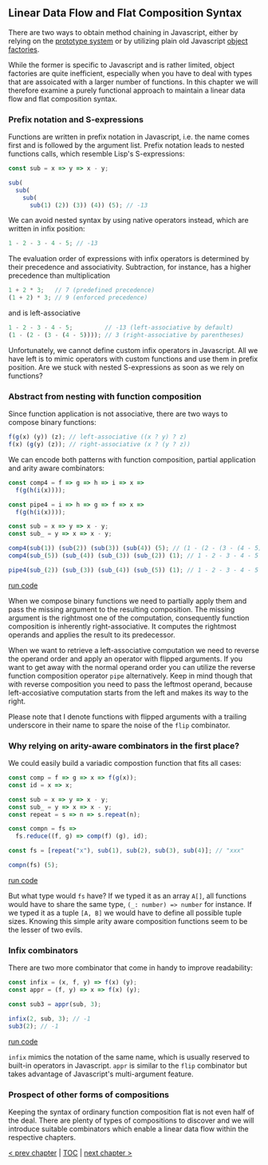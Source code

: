 ## Linear Data Flow and Flat Composition Syntax

There are two ways to obtain method chaining in Javascript, either by relying on the [prototype system](https://repl.it/repls/CheapTurquoiseUnit) or by utilizing plain old Javascript [object factories](https://repl.it/repls/RegalTriflingFactor).

While the former is specific to Javascript and is rather limited, object factories are quite inefficient, especially when you have to deal with types that are assoicated with a larger number of functions. In this chapter we will therefore examine a purely functional approach to maintain a linear data flow and flat composition syntax.

### Prefix notation and S-expressions

Functions are written in prefix notation in Javascript, i.e. the name comes first and is followed by the argument list. Prefix notation leads to nested functions calls, which resemble Lisp's S-expressions:

```Javascript
const sub = x => y => x - y;

sub(
  sub(
    sub(
      sub(1) (2)) (3)) (4)) (5); // -13
```
We can avoid nested syntax by using native operators instead, which are written in infix position:

```Javascript
1 - 2 - 3 - 4 - 5; // -13
```
The evaluation order of expressions with infix operators is determined by their precedence and associativity. Subtraction, for instance, has a higher precedence than multiplication

```Javascript
1 + 2 * 3;   // 7 (predefined precedence)
(1 + 2) * 3; // 9 (enforced precedence)
```
and is left-associative

```Javascript
1 - 2 - 3 - 4 - 5;         // -13 (left-associative by default)
(1 - (2 - (3 - (4 - 5)))); // 3 (right-associative by parentheses)
```
Unfortunately, we cannot define custom infix operators in Javascript. All we have left is to mimic operators with custom functions and use them in prefix position. Are we stuck with nested S-expressions as soon as we rely on functions?

### Abstract from nesting with function composition

Since function application is not associative, there are two ways to compose binary functions:

```javascript
f(g(x) (y)) (z); // left-associative ((x ? y) ? z)
f(x) (g(y) (z)); // right-associative (x ? (y ? z))
```
We can encode both patterns with function composition, partial application and arity aware combinators:

```javascript
const comp4 = f => g => h => i => x =>
  f(g(h(i(x))));

const pipe4 = i => h => g => f => x =>
  f(g(h(i(x))));

const sub = x => y => x - y;
const sub_ = y => x => x - y;

comp4(sub(1)) (sub(2)) (sub(3)) (sub(4)) (5); // (1 - (2 - (3 - (4 - 5))))
comp4(sub_(5)) (sub_(4)) (sub_(3)) (sub_(2)) (1); // 1 - 2 - 3 - 4 - 5

pipe4(sub_(2)) (sub_(3)) (sub_(4)) (sub_(5)) (1); // 1 - 2 - 3 - 4 - 5
```
[run code](https://repl.it/repls/CapitalSociableUser)

When we compose binary functions we need to partially apply them and pass the missing argument to the resulting composition. The missing argument is the rightmost one of the computation, consequently function composition is inherently right-associative. It computes the rightmost operands and applies the result to its predecessor.

When we want to retrieve a left-associative computation we need to reverse the operand order and apply an operator with flipped arguments. If you want to get away with the normal operand order you can utilize the reverse function composition operator `pipe` alternatively. Keep in mind though that with reverse composition you need to pass the leftmost operand, because left-accosiative computation starts from the left and makes its way to the right.

Please note that I denote functions with flipped arguments with a trailing underscore in their name to spare the noise of the `flip` combinator.

### Why relying on arity-aware combinators in the first place?

We could easily build a variadic compostion function that fits all cases:

```javascript
const comp = f => g => x => f(g(x));
const id = x => x;

const sub = x => y => x - y;
const sub_ = y => x => x - y;
const repeat = s => n => s.repeat(n);

const compn = fs =>
  fs.reduce((f, g) => comp(f) (g), id);

const fs = [repeat("x"), sub(1), sub(2), sub(3), sub(4)]; // "xxx"

compn(fs) (5);
```
[run code](https://repl.it/repls/HurtfulSandybrownWorkspace)

But what type would `fs` have? If we typed it as an array `A[]`, all functions would have to share the same type, `(_: number) => number` for instance. If we typed it as a tuple `[A, B]` we would have to define all possible tuple sizes. Knowing this simple arity aware composition functions seem to be the lesser of two evils.

### Infix combinators

There are two more combinator that come in handy to improve readability:

```javascript
const infix = (x, f, y) => f(x) (y);
const appr = (f, y) => x => f(x) (y);

const sub3 = appr(sub, 3);

infix(2, sub, 3); // -1
sub3(2); // -1
```
[run code](https://repl.it/repls/VirtualLuxuriousStacks)

`infix` mimics the notation of the same name, which is usually reserved to built-in operators in Javascript. `appr` is similar to the `flip` combinator but takes advantage of Javascript's multi-argument feature.

### Prospect of other forms of compositions

Keeping the syntax of ordinary function composition flat is not even half of the deal. There are plenty of types of compositions to discover and we will introduce suitable combinators which enable a linear data flow within the respective chapters.

[&lt; prev chapter](https://github.com/kongware/scriptum/blob/master/ch-6.md) | [TOC](https://github.com/kongware/scriptum#functional-programming-course-toc) | [next chapter &gt;](https://github.com/kongware/scriptum/blob/master/ch-8.md)
